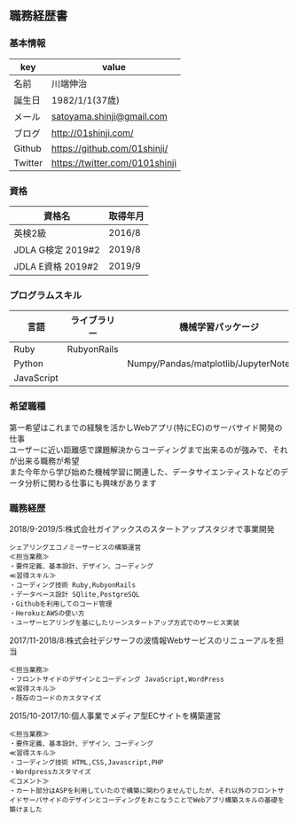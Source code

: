 ## 職務経歴書

### 基本情報
| key | value |
----|---- 
| 名前 | 川端伸治 |
| 誕生日 | 1982/1/1(37歳) |
| メール | satoyama.shinji@gmail.com |
| ブログ | http://01shinji.com/ |
| Github | https://github.com/01shinji/|
| Twitter | https://twitter.com/0101shinji |

### 資格
| 資格名 | 取得年月 |
----|---- 
| 英検2級 | 2016/8 |
| JDLA G検定 2019#2 | 2019/8 |
| JDLA E資格 2019#2 | 2019/9 |

### プログラムスキル
| 言語 | ライブラリー | 機械学習パッケージ |
----|----|---- 
| Ruby | RubyonRails|
| Python| | Numpy/Pandas/matplotlib/JupyterNotebook |
| JavaScript | 

### 希望職種
第一希望はこれまでの経験を活かしWebアプリ(特にEC)のサーバサイド開発の仕事   
ユーザーに近い距離感で課題解決からコーディングまで出来るのが強みで、それが出来る職務が希望  
また今年から学び始めた機械学習に関連した、データサイエンティストなどのデータ分析に関わる仕事にも興味があります

### 職務経歴
2018/9-2019/5:株式会社ガイアックスのスタートアップスタジオで事業開発  
~~~
シェアリングエコノミーサービスの構築運営  
≪担当業務≫
・要件定義、基本設計、デザイン、コーディング
≪習得スキル≫
・コーディング技術 Ruby,RubyonRails
・データベース設計 SQlite,PostgreSQL
・Githubを利用してのコード管理
・HerokuとAWSの使い方
・ユーザーヒアリングを基にしたリーンスタートアップ方式でのサービス実装
~~~

2017/11-2018/8:株式会社デジサーフの波情報Webサービスのリニューアルを担当  
~~~
≪担当業務≫
・フロントサイドのデザインとコーディング JavaScript,WordPress
≪習得スキル≫
・既存のコードのカスタマイズ
~~~

2015/10-2017/10:個人事業でメディア型ECサイトを構築運営  
~~~
≪担当業務≫
・要件定義、基本設計、デザイン、コーディング
≪習得スキル≫
・コーディング技術 HTML,CSS,Javascript,PHP
・Wordpressカスタマイズ
≪コメント≫
・カート部分はASPを利用していたので構築に関わりませんでしたが、それ以外のフロントサイドサーバサイドのデザインとコーディングをおこなうことでWebアプリ構築スキルの基礎を築けました
~~~

